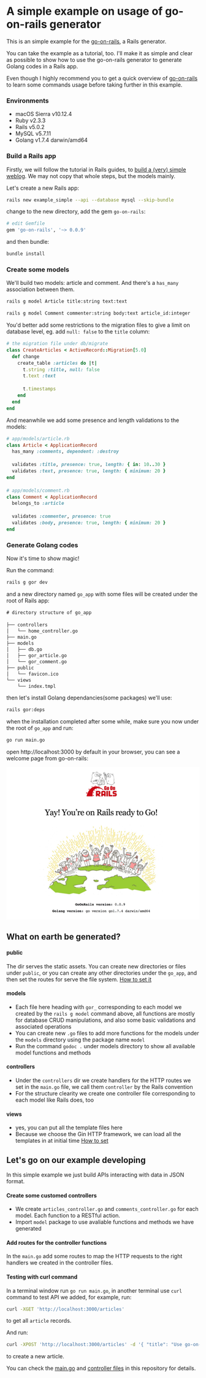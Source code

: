 # A simple example on usage of go-on-rails generator

This is an simple example for the [go-on-rails](https://github.com/goonr/go-on-rails), a Rails generator.

You can take the example as a tutorial, too. I'll make it as simple and clear as possible to show how to use the go-on-rails generator to generate Golang codes in a Rails app.

Even though I highly recommend you to get a quick overview of [go-on-rails](https://github.com/goonr/go-on-rails) to learn some commands usage before taking further in this example.

### Environments

* macOS Sierra v10.12.4
* Ruby v2.3.3
* Rails v5.0.2
* MySQL v5.7.11
* Golang v1.7.4 darwin/amd64

### Build a Rails app

Firstly, we will follow the tutorial in Rails guides, to [build a (very) simple weblog](http://guides.rubyonrails.org/getting_started.html). We may not copy that whole steps, but the models mainly.

Let's create a new Rails app:

```bash
rails new example_simple --api --database mysql --skip-bundle
```

change to the new directory, add the gem `go-on-rails`:

```bash
# edit Gemfile
gem 'go-on-rails', '~> 0.0.9'
```
and then bundle:

```bash
bundle install
```

### Create some models

We'll build two models: article and comment. And there's a `has_many` association between them.

```bash
rails g model Article title:string text:text
```

```bash
rails g model Comment commenter:string body:text article_id:integer
```

You'd better add some restrictions to the migration files to give a limit on database level, eg. add `null: false` to the `title` column:

```ruby
# the migration file under db/migrate
class CreateArticles < ActiveRecord::Migration[5.0]
  def change
    create_table :articles do |t|
      t.string :title, null: false
      t.text :text

      t.timestamps
    end
  end
end
```

And meanwhile we add some presence and length validations to the models:

```ruby
# app/models/article.rb
class Article < ApplicationRecord
  has_many :comments, dependent: :destroy

  validates :title, presence: true, length: { in: 10..30 }
  validates :text, presence: true, length: { minimum: 20 }
end

# app/models/comment.rb
class Comment < ApplicationRecord
  belongs_to :article

  validates :commenter, presence: true
  validates :body, presence: true, length: { minimum: 20 }
end
```

### Generate Golang codes

Now it's time to show magic!

Run the command:

```bash
rails g gor dev
```
and a new directory named `go_app` with some files will be created under the root of Rails app:

```
# directory structure of go_app

├── controllers
│   └── home_controller.go
├── main.go
├── models
│   ├── db.go
│   ├── gor_article.go
│   └── gor_comment.go
├── public
│   └── favicon.ico
└── views
    └── index.tmpl
```

then let's install Golang dependancies(some packages) we'll use:

```bash
rails gor:deps
```

when the installation completed after some while, make sure you now under the root of `go_app` and run:

```bash
go run main.go
```

open http://localhost:3000 by default in your browser, you can see a  welcome page from go-on-rails:

<img src="go-on-rails-home-page.jpg" width=700>

## What on earth be generated?

#### public

The dir serves the static assets. You can create new directories or files under `public`, or you can create any other directories under the `go_app`, and then set the routes for serve the file system. [How to set it]()

#### models

* Each file here heading with `gor_` corresponding to each model we created by the `rails g model` command above, all functions are mostly for database CRUD manipulations, and also some basic validations and associated operations
* You can create new `.go` files to add more functions for the models under the `models` directory using the package name `model`
* Run the command `godoc .` under models directory to show all available model functions and methods

#### controllers

* Under the `controllers` dir we create handlers for the HTTP routes we set in the `main.go` file, we call them `controller` by the Rails convention
* For the structure clearity we create one controller file corresponding to each model like Rails does, too

#### views

* yes, you can put all the template files here
* Because we choose the Gin HTTP framework, we can load all the templates in at initial time [How to set]()

## Let's go on our example developing

In this simple example we just build APIs interacting with data in JSON format.

#### Create some customed controllers

* We create `articles_controller.go` and `comments_controller.go` for each model. Each function to a RESTful action.
* Import `model` package to use avaliable functions and methods we have generated

#### Add routes for the controller functions

In the `main.go` add some routes to map the HTTP requests to the right handlers we created in the controller files.

#### Testing with curl command

In a terminal window run `go run main.go`, in another terminal use `curl` command to test API we added, for example, run:

```bash
curl -XGET 'http://localhost:3000/articles'
```

to get all `article` records.

And run:

```bash
curl -XPOST 'http://localhost:3000/articles' -d '{ "title": "Use go-on-rails to build a Golang app", "text": "blablabla..." }'
```
to create a new article.

You can check the [main.go](https://github.com/goonr/example_simple/blob/master/go_app/main.go) and [controller files](https://github.com/goonr/example_simple/tree/master/go_app/controllers) in this repository for details.
